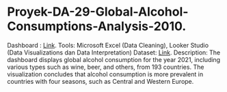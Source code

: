 # Proyek-DA-29-Global-Alcohol-Consumptions-Analysis-2010.
Dashboard : [Link](https://lookerstudio.google.com/u/0/reporting/da77a7ee-0b26-4257-b181-a06dae577aac/page/DRCAE).
Tools: 
Microsoft Excel (Data Cleaning), Looker Studio (Data Visualizations dan Data Interpretation)
Dataset: [Link](https://www.kaggle.com/datasets/mysarahmadbhat/alcohol-consumption).
Description:
The dashboard displays global alcohol consumption for the year 2021, including various types such as wine, beer, and others, from 193 countries. The visualization concludes that alcohol consumption is more prevalent in countries with four seasons, such as Central and Western Europe.
